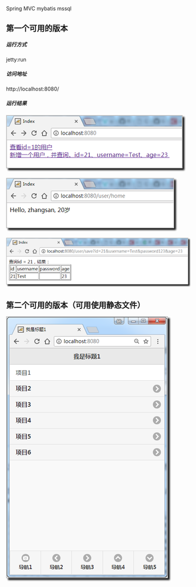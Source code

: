 Spring MVC mybatis mssql

第一个可用的版本
----------

##### 运行方式 #####

jetty:run

##### 访问地址 #####

http://localhost:8080/

##### 运行结果 #####

![](https://raw.githubusercontent.com/CoderDream/spring-mvc-mybatis-mssql/master/snapshot/sms_0101.png)

![](https://raw.githubusercontent.com/CoderDream/spring-mvc-mybatis-mssql/master/snapshot/sms_0102.png)

![](https://raw.githubusercontent.com/CoderDream/spring-mvc-mybatis-mssql/master/snapshot/sms_0103.png)


第二个可用的版本（可用使用静态文件）
----------

![](https://raw.githubusercontent.com/CoderDream/spring-mvc-mybatis-mssql/master/snapshot/sms_0201.png)